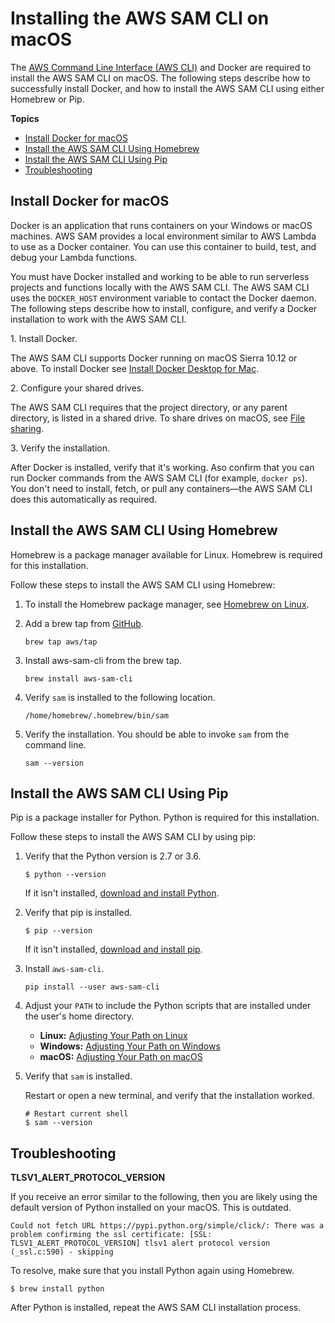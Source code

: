 # Installing the AWS SAM CLI on macOS<a name="serverless-sam-cli-install-mac"></a>

The [AWS Command Line Interface \(AWS CLI\)](https://docs.aws.amazon.com/cli/latest/userguide/installing.html) and Docker are required to install the AWS SAM CLI on macOS\. The following steps describe how to successfully install Docker, and how to install the AWS SAM CLI using either Homebrew or Pip\.

**Topics**
+ [Install Docker for macOS](#serverless-sam-cli-install-mac-docker)
+ [Install the AWS SAM CLI Using Homebrew](#serverless-sam-cli-install-mac-homebrew)
+ [Install the AWS SAM CLI Using Pip](#serverless-sam-cli-install-mac-pip)
+ [Troubleshooting](#serverless-sam-cli-install-troubleshooting-mac)

## Install Docker for macOS<a name="serverless-sam-cli-install-mac-docker"></a>

Docker is an application that runs containers on your Windows or macOS machines\. AWS SAM provides a local environment similar to AWS Lambda to use as a Docker container\. You can use this container to build, test, and debug your Lambda functions\.

You must have Docker installed and working to be able to run serverless projects and functions locally with the AWS SAM CLI\. The AWS SAM CLI uses the `DOCKER_HOST` environment variable to contact the Docker daemon\. The following steps describe how to install, configure, and verify a Docker installation to work with the AWS SAM CLI\.

1\. Install Docker\.

The AWS SAM CLI supports Docker running on macOS Sierra 10\.12 or above\. To install Docker see [Install Docker Desktop for Mac](https://docs.docker.com/docker-for-mac/install/)\.

2\. Configure your shared drives\.

The AWS SAM CLI requires that the project directory, or any parent directory, is listed in a shared drive\. To share drives on macOS, see [ File sharing](https://docs.docker.com/docker-for-mac/#file-sharing)\.

3\. Verify the installation\.

After Docker is installed, verify that it's working\. Aso confirm that you can run Docker commands from the AWS SAM CLI \(for example, `docker ps`\)\. You don't need to install, fetch, or pull any containers––the AWS SAM CLI does this automatically as required\.

## Install the AWS SAM CLI Using Homebrew<a name="serverless-sam-cli-install-mac-homebrew"></a>

Homebrew is a package manager available for Linux\. Homebrew is required for this installation\.

Follow these steps to install the AWS SAM CLI using Homebrew:

1. To install the Homebrew package manager, see [Homebrew on Linux](https://docs.brew.sh/Homebrew-on-Linux)\.

1. Add a brew tap from [GitHub](https://github.com/aws/homebrew-tap)\.

   ```
   brew tap aws/tap
   ```

1. Install aws\-sam\-cli from the brew tap\.

   ```
   brew install aws-sam-cli
   ```

1. Verify `sam` is installed to the following location\.

   ```
   /home/homebrew/.homebrew/bin/sam
   ```

1. Verify the installation\. You should be able to invoke `sam` from the command line\.

   ```
   sam --version
   ```

## Install the AWS SAM CLI Using Pip<a name="serverless-sam-cli-install-mac-pip"></a>

Pip is a package installer for Python\. Python is required for this installation\.

Follow these steps to install the AWS SAM CLI by using pip:

1. Verify that the Python version is 2\.7 or 3\.6\.

   ```
   $ python --version
   ```

   If it isn't installed, [download and install Python](https://www.python.org/downloads/)\.

1. Verify that pip is installed\.

   ```
   $ pip --version
   ```

   If it isn't installed, [download and install pip](https://pip.pypa.io/en/stable/installing/)\.

1. Install `aws-sam-cli`\.

   ```
   pip install --user aws-sam-cli
   ```

1. Adjust your `PATH` to include the Python scripts that are installed under the user's home directory\.
   + **Linux:** [Adjusting Your Path on Linux](serverless-sam-cli-install-linux-path.md)
   + **Windows:** [Adjusting Your Path on Windows](serverless-sam-cli-install-windows-path.md)
   + **macOS:** [Adjusting Your Path on macOS](serverless-sam-cli-install-mac-path.md)

1. Verify that `sam` is installed\.

   Restart or open a new terminal, and verify that the installation worked\.

   ```
   # Restart current shell
   $ sam --version
   ```

## Troubleshooting<a name="serverless-sam-cli-install-troubleshooting-mac"></a>

**TLSV1\_ALERT\_PROTOCOL\_VERSION**

If you receive an error similar to the following, then you are likely using the default version of Python installed on your macOS\. This is outdated\. 

```
Could not fetch URL https://pypi.python.org/simple/click/: There was a problem confirming the ssl certificate: [SSL: TLSV1_ALERT_PROTOCOL_VERSION] tlsv1 alert protocol version (_ssl.c:590) - skipping
```

To resolve, make sure that you install Python again using Homebrew\.

```
$ brew install python
```

After Python is installed, repeat the AWS SAM CLI installation process\.